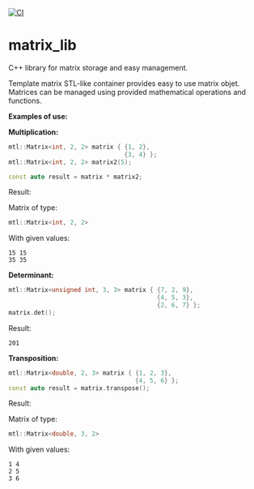[![CI](https://github.com/rvbnsk/matrix_lib/actions/workflows/linux-build.yml/badge.svg)](https://github.com/rvbnsk/matrix_lib/actions/workflows/linux-build.yml)

# matrix_lib
C++ library for matrix storage and easy management.

Template matrix STL-like container provides easy to use matrix objet.
Matrices can be managed using provided mathematical operations and functions.

**Examples of use:**

**Multiplication:**
```C++
mtl::Matrix<int, 2, 2> matrix { {1, 2},
                                {3, 4} };
mtl::Matrix<int, 2, 2> matrix2(5);

const auto result = matrix * matrix2;
```
Result:

Matrix of type:
```C++
mtl::Matrix<int, 2, 2>
```
With given values:
```
15 15
35 35
```

**Determinant:**
```C++
mtl::Matrix<unsigned int, 3, 3> matrix { {7, 2, 9},
                                         {4, 5, 3},
                                         {2, 6, 7} };
matrix.det();
```
Result:
```
201
```

**Transposition:**
```C++
mtl::Matrix<double, 2, 3> matrix { {1, 2, 3},
                                   {4, 5, 6} };
const auto result = matrix.transpose();
```
Result:

Matrix of type:
```C++
mtl::Matrix<double, 3, 2>
```
With given values:
```
1 4
2 5
3 6
```
